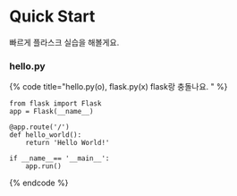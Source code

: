 # Quick Start

빠르게 플라스크 실습을 해볼게요. 

### hello.py 

{% code title="hello.py\(o\), flask.py\(x\) flask랑 충돌나요.  " %}
```text
from flask import Flask 
app = Flask(__name__)

@app.route('/')
def hello_world():
    return 'Hello World!'

if __name__== '__main__':
    app.run()
```
{% endcode %}





